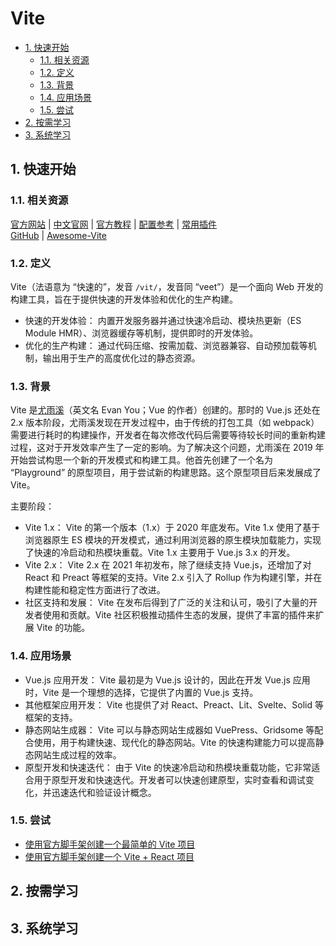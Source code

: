 # Vite<!-- omit in toc -->

- [1. 快速开始](#1-快速开始)
  - [1.1. 相关资源](#11-相关资源)
  - [1.2. 定义](#12-定义)
  - [1.3. 背景](#13-背景)
  - [1.4. 应用场景](#14-应用场景)
  - [1.5. 尝试](#15-尝试)
- [2. 按需学习](#2-按需学习)
- [3. 系统学习](#3-系统学习)

## 1. 快速开始

### 1.1. 相关资源

[官方网站](https://vitejs.dev) | [中文官网](https://cn.vitejs.dev) | [官方教程](https://vitejs.dev/guide) | [配置参考](https://vitejs.dev/config) | [常用插件](https://vitejs.dev/plugins)  
[GitHub](https://github.com/vitejs) | [Awesome-Vite](https://github.com/vitejs/awesome-vite)

### 1.2. 定义

Vite（法语意为 “快速的”，发音 `/vit/`，发音同 “veet”）是一个面向 Web 开发的构建工具，旨在于提供快速的开发体验和优化的生产构建。

- 快速的开发体验： 内置开发服务器并通过快速冷启动、模块热更新（ES Module HMR）、浏览器缓存等机制，提供即时的开发体验。
- 优化的生产构建： 通过代码压缩、按需加载、浏览器兼容、自动预加载等机制，输出用于生产的高度优化过的静态资源。

### 1.3. 背景

Vite 是[尤雨溪](https://github.com/yyx990803)（英文名 Evan You；Vue 的作者）创建的。那时的 Vue.js 还处在 2.x 版本阶段，尤雨溪发现在开发过程中，由于传统的打包工具（如 webpack）需要进行耗时的构建操作，开发者在每次修改代码后需要等待较长时间的重新构建过程，这对于开发效率产生了一定的影响。为了解决这个问题，尤雨溪在 2019 年开始尝试构思一个新的开发模式和构建工具。他首先创建了一个名为 “Playground” 的原型项目，用于尝试新的构建思路。这个原型项目后来发展成了 Vite。

主要阶段：

- Vite 1.x： Vite 的第一个版本（1.x）于 2020 年底发布。Vite 1.x 使用了基于浏览器原生 ES 模块的开发模式，通过利用浏览器的原生模块加载能力，实现了快速的冷启动和热模块重载。Vite 1.x 主要用于 Vue.js 3.x 的开发。
- Vite 2.x： Vite 2.x 在 2021 年初发布，除了继续支持 Vue.js，还增加了对 React 和 Preact 等框架的支持。Vite 2.x 引入了 Rollup 作为构建引擎，并在构建性能和稳定性方面进行了改进。
- 社区支持和发展： Vite 在发布后得到了广泛的关注和认可，吸引了大量的开发者使用和贡献。Vite 社区积极推动插件生态的发展，提供了丰富的插件来扩展 Vite 的功能。

### 1.4. 应用场景

- Vue.js 应用开发： Vite 最初是为 Vue.js 设计的，因此在开发 Vue.js 应用时，Vite 是一个理想的选择，它提供了内置的 Vue.js 支持。
- 其他框架应用开发： Vite 也提供了对 React、Preact、Lit、Svelte、Solid 等框架的支持。
- 静态网站生成器： Vite 可以与静态网站生成器如 VuePress、Gridsome 等配合使用，用于构建快速、现代化的静态网站。Vite 的快速构建能力可以提高静态网站生成过程的效率。
- 原型开发和快速迭代： 由于 Vite 的快速冷启动和热模块重载功能，它非常适合用于原型开发和快速迭代。开发者可以快速创建原型，实时查看和调试变化，并迅速迭代和验证设计概念。

### 1.5. 尝试

- [使用官方脚手架创建一个最简单的 Vite 项目](https://github.com/itabbot/learn-vite/tree/main/quick-start/simplest-vite)
- [使用官方脚手架创建一个 Vite + React 项目](https://github.com/itabbot/learn-vite/tree/main/quick-start/vite-react)

## 2. 按需学习

## 3. 系统学习
